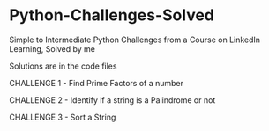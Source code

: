 # Python-Challenges-Solved

Simple to Intermediate Python Challenges from a Course on LinkedIn Learning, Solved by me

Solutions are in the code files

CHALLENGE 1 - Find Prime Factors of a number

CHALLENGE 2 - Identify if a string is a Palindrome or not

CHALLENGE 3 - Sort a String
